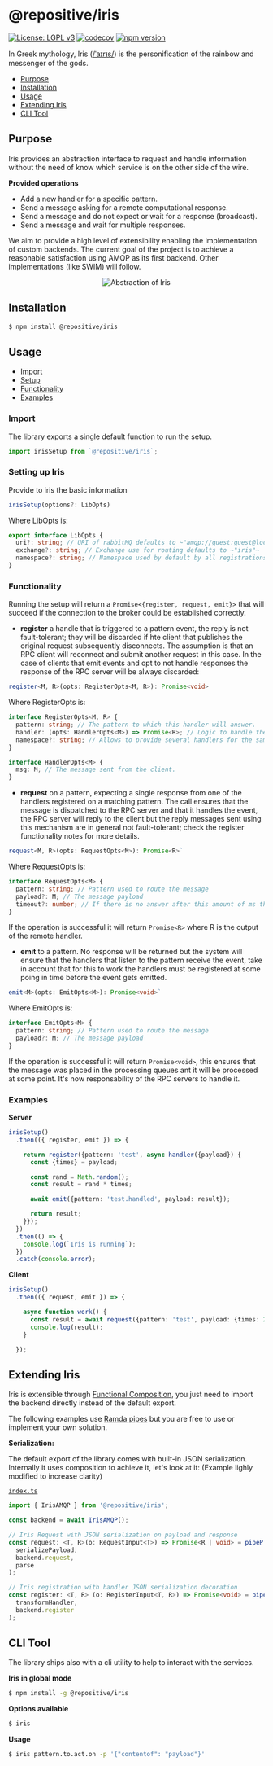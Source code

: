 # @repositive/iris

[![License: LGPL v3](https://img.shields.io/badge/License-LGPL%20v3-blue.svg)](https://choosealicense.com/licenses/lgpl-3.0/)
[![codecov](https://codecov.io/gh/repositive/iris-js/branch/master/graph/badge.svg)](https://codecov.io/gh/repositive/iris-js)
[![npm version](https://badge.fury.io/js/%40repositive%2Firis.svg)](https://badge.fury.io/js/%40repositive%2Firis)

In Greek mythology, Iris ([/ˈaɪrᵻs/][wikipedia]) is the personification of the rainbow and messenger of the gods.

* [Purpose](#purpose)  
* [Installation](#installation)  
* [Usage](#usage)
* [Extending Iris](#extending-iris)
* [CLI Tool](#cli-tool)

## Purpose ##

Iris provides an abstraction interface to request and handle information without the need of know which service is on the other side of the wire.

**Provided operations**
- Add a new handler for a specific pattern.
- Send a message asking for a remote computational response.
- Send a message and do not expect or wait for a response (broadcast).
- Send a message and wait for multiple responses.

We aim to provide a high level of extensibility enabling the implementation of custom backends. The current goal of the project is to achieve a reasonable satisfaction using AMQP as its first backend. Other implementations (like SWIM) will follow.

<p align="center">
    <img src="https://github.com/repositive/iris-js/blob/master/docs/imgs/abstractIris.png?raw=true" alt="Abstraction of Iris"/>
</p>


## Installation

```bash
$ npm install @repositive/iris
```

## Usage

- [Import](#import)
- [Setup](#setting-up-iris)
- [Functionality](#functionality)
- [Examples](#examples)

### Import
The library exports a single default function to run the setup.

```ts
import irisSetup from `@repositive/iris`;
```

### Setting up Iris
Provide to iris the basic information

```ts
irisSetup(options?: LibOpts)
```  

Where LibOpts is:
```ts
export interface LibOpts {
  uri?: string; // URI of rabbitMQ defaults to ~"amqp://guest:guest@localhost"~
  exchange?: string; // Exchange use for routing defaults to ~"iris"~
  namespace?: string; // Namespace used by default by all registrations defaults to ~"default"~
}
```

### Functionality

Running the setup will return a `Promise<{register, request, emit}>` that will succeed if the connection to the broker could be established correctly.

- **register** a handle that is triggered to a pattern event, the reply is not fault-tolerant; they will be discarded if hte client that publishes the original request subsequently disconnects. The assumption is that an RPC client will reconnect and submit another request in this case. In the case of clients that emit events and opt to not handle responses the response of the RPC server will be always discarded:

```ts
register<M, R>(opts: RegisterOpts<M, R>): Promise<void>
```

Where RegisterOpts is:
```ts
interface RegisterOpts<M, R> {
  pattern: string; // The pattern to which this handler will answer.
  handler: (opts: HandlerOpts<M>) => Promise<R>; // Logic to handle the mesage.
  namespace?: string; // Allows to provide several handlers for the same pattern simultaneously"
}

interface HandlerOpts<M> {
  msg: M; // The message sent from the client.
}
```

- **request** on a pattern, expecting a single response from one of the handlers registered on a matching pattern. The call ensures that the message is dispatched to the RPC server and that it handles the event, the RPC server will reply to the client but the reply messages sent using this mechanism are in general not fault-tolerant; check the register functionality notes for more details.

```ts
request<M, R>(opts: RequestOpts<M>): Promise<R>`  
```

Where RequestOpts is:

```ts
interface RequestOpts<M> {
  pattern: string; // Pattern used to route the message
  payload?: M; // The message payload
  timeout?: number; // If there is no answer after this amount of ms the operation will be rejected with a Timeout error
}
```

If the operation is successful it will return `Promise<R>` where R is the output of the remote handler.

- **emit** to a pattern. No response will be returned but the system will ensure that the handlers that listen to the pattern receive the event, take in account that for this to work the handlers must be registered at some poing in time before the event gets emitted.

```ts
emit<M>(opts: EmitOpts<M>): Promise<void>`
```

Where EmitOpts is:

```ts
interface EmitOpts<M> {
  pattern: string; // Pattern used to route the message
  payload?: M; // The message payload
}
```

If the operation is successful it will return `Promise<void>`, this ensures that the message was placed in the processing queues ant it will be processed at some point. It's now responsability of the RPC servers to handle it.

### Examples

**Server**
```ts
irisSetup()
  .then(({ register, emit }) => {

    return register({pattern: 'test', async handler({payload}) {
      const {times} = payload;

      const rand = Math.random();
      const result = rand * times;

      await emit({pattern: 'test.handled', payload: result});

      return result;
    }});
  })
  .then(() => {
    console.log(`Iris is running`);
  })
  .catch(console.error);
```

**Client**
```ts
irisSetup()
  .then(({ request, emit }) => {

    async function work() {
      const result = await request({pattern: 'test', payload: {times: 2}});
      console.log(result);
    }

  });
```

## Extending Iris

Iris is extensible through [Functional Composition](https://en.wikipedia.org/wiki/Function_composition), you just need to import the backend directly instead of the default export.

The following examples use [Ramda pipes](http://ramdajs.com/docs/#pipeP) but you are free to use or implement your own solution.



**Serialization:**

The default export of the library comes with built-in JSON serialization. Internally it uses composition to achieve it, let's look at it: (Example lighly modified to increase clarity)

[`index.ts`](https://github.com/repositive/iris-js/blob/master/src/index.ts)
```ts
import { IrisAMQP } from '@repositive/iris';

const backend = await IrisAMQP();

// Iris Request with JSON serialization on payload and response
const request: <T, R>(o: RequestInput<T>) => Promise<R | void> = pipeP(
  serializePayload,
  backend.request,
  parse
);

// Iris registration with handler JSON serialization decoration
const register: <T, R> (o: RegisterInput<T, R>) => Promise<void> = pipeP(
  transformHandler,
  backend.register
);
```

## CLI Tool

The library ships also with a cli utility to help to interact with the services.

**Iris in global mode**
```bash
$ npm install -g @repositive/iris
```

**Options available**
```bash
$ iris
```

**Usage**
```bash
$ iris pattern.to.act.on -p '{"contentof": "payload"}'
```

[wikipedia]: https://en.wikipedia.org/wiki/Iris_(mythology)

